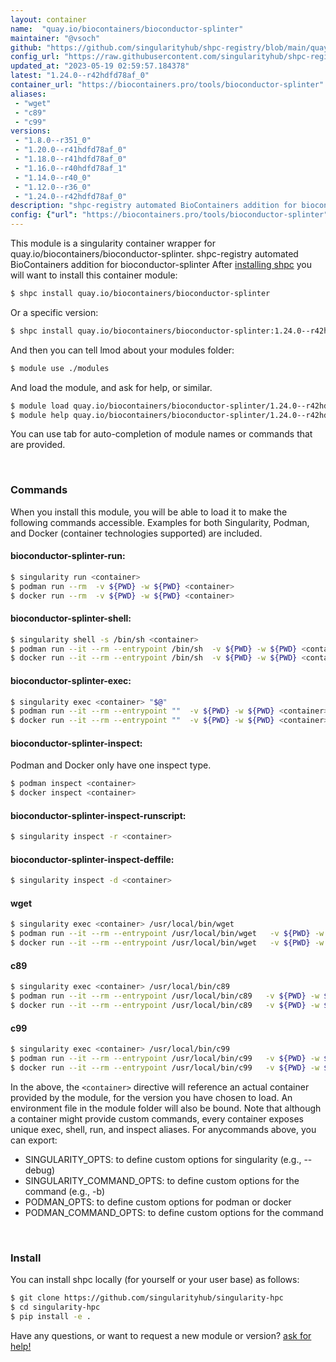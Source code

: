 ```yaml
---
layout: container
name:  "quay.io/biocontainers/bioconductor-splinter"
maintainer: "@vsoch"
github: "https://github.com/singularityhub/shpc-registry/blob/main/quay.io/biocontainers/bioconductor-splinter/container.yaml"
config_url: "https://raw.githubusercontent.com/singularityhub/shpc-registry/main/quay.io/biocontainers/bioconductor-splinter/container.yaml"
updated_at: "2023-05-19 02:59:57.184378"
latest: "1.24.0--r42hdfd78af_0"
container_url: "https://biocontainers.pro/tools/bioconductor-splinter"
aliases:
 - "wget"
 - "c89"
 - "c99"
versions:
 - "1.8.0--r351_0"
 - "1.20.0--r41hdfd78af_0"
 - "1.18.0--r41hdfd78af_0"
 - "1.16.0--r40hdfd78af_1"
 - "1.14.0--r40_0"
 - "1.12.0--r36_0"
 - "1.24.0--r42hdfd78af_0"
description: "shpc-registry automated BioContainers addition for bioconductor-splinter"
config: {"url": "https://biocontainers.pro/tools/bioconductor-splinter", "maintainer": "@vsoch", "description": "shpc-registry automated BioContainers addition for bioconductor-splinter", "latest": {"1.24.0--r42hdfd78af_0": "sha256:06e01d64a0ac949eb2a1fad87f7152cadc7e815fc667df329f5e26d326f359ba"}, "tags": {"1.8.0--r351_0": "sha256:f431a2faedad5d022be40af055c53ea69cddfabf2009738939e0924ebb7e7d1a", "1.20.0--r41hdfd78af_0": "sha256:ad008728365feb5816e826de1885ce8ad0438b30db2d38739ec01865ae34949f", "1.18.0--r41hdfd78af_0": "sha256:1f9b8e7eed0db1d248195bbe9343633c6c680c507ec0a06049b01cb214460521", "1.16.0--r40hdfd78af_1": "sha256:45f6342d17068c1a2f8acee83651a332ac06aaecd477043d18ba740ee7f11fdb", "1.14.0--r40_0": "sha256:435ec40960c26aa7947c55a2177e7d5d0508519656b7ae59c7331e12c9d9f412", "1.12.0--r36_0": "sha256:5066f1b27ba674bdec9054f8ee2b3a7537e15fa7e1de79bcbd194d09426c61e8", "1.24.0--r42hdfd78af_0": "sha256:06e01d64a0ac949eb2a1fad87f7152cadc7e815fc667df329f5e26d326f359ba"}, "docker": "quay.io/biocontainers/bioconductor-splinter", "aliases": {"wget": "/usr/local/bin/wget", "c89": "/usr/local/bin/c89", "c99": "/usr/local/bin/c99"}}
---
```


This module is a singularity container wrapper for quay.io/biocontainers/bioconductor-splinter.
shpc-registry automated BioContainers addition for bioconductor-splinter
After [installing shpc](#install) you will want to install this container module:


```bash
$ shpc install quay.io/biocontainers/bioconductor-splinter
```

Or a specific version:

```bash
$ shpc install quay.io/biocontainers/bioconductor-splinter:1.24.0--r42hdfd78af_0
```

And then you can tell lmod about your modules folder:

```bash
$ module use ./modules
```

And load the module, and ask for help, or similar.

```bash
$ module load quay.io/biocontainers/bioconductor-splinter/1.24.0--r42hdfd78af_0
$ module help quay.io/biocontainers/bioconductor-splinter/1.24.0--r42hdfd78af_0
```

You can use tab for auto-completion of module names or commands that are provided.

<br>

### Commands

When you install this module, you will be able to load it to make the following commands accessible.
Examples for both Singularity, Podman, and Docker (container technologies supported) are included.

#### bioconductor-splinter-run:

```bash
$ singularity run <container>
$ podman run --rm  -v ${PWD} -w ${PWD} <container>
$ docker run --rm  -v ${PWD} -w ${PWD} <container>
```

#### bioconductor-splinter-shell:

```bash
$ singularity shell -s /bin/sh <container>
$ podman run --it --rm --entrypoint /bin/sh  -v ${PWD} -w ${PWD} <container>
$ docker run --it --rm --entrypoint /bin/sh  -v ${PWD} -w ${PWD} <container>
```

#### bioconductor-splinter-exec:

```bash
$ singularity exec <container> "$@"
$ podman run --it --rm --entrypoint ""  -v ${PWD} -w ${PWD} <container> "$@"
$ docker run --it --rm --entrypoint ""  -v ${PWD} -w ${PWD} <container> "$@"
```

#### bioconductor-splinter-inspect:

Podman and Docker only have one inspect type.

```bash
$ podman inspect <container>
$ docker inspect <container>
```

#### bioconductor-splinter-inspect-runscript:

```bash
$ singularity inspect -r <container>
```

#### bioconductor-splinter-inspect-deffile:

```bash
$ singularity inspect -d <container>
```


#### wget

```bash
$ singularity exec <container> /usr/local/bin/wget
$ podman run --it --rm --entrypoint /usr/local/bin/wget   -v ${PWD} -w ${PWD} <container> -c " $@"
$ docker run --it --rm --entrypoint /usr/local/bin/wget   -v ${PWD} -w ${PWD} <container> -c " $@"
```


#### c89

```bash
$ singularity exec <container> /usr/local/bin/c89
$ podman run --it --rm --entrypoint /usr/local/bin/c89   -v ${PWD} -w ${PWD} <container> -c " $@"
$ docker run --it --rm --entrypoint /usr/local/bin/c89   -v ${PWD} -w ${PWD} <container> -c " $@"
```


#### c99

```bash
$ singularity exec <container> /usr/local/bin/c99
$ podman run --it --rm --entrypoint /usr/local/bin/c99   -v ${PWD} -w ${PWD} <container> -c " $@"
$ docker run --it --rm --entrypoint /usr/local/bin/c99   -v ${PWD} -w ${PWD} <container> -c " $@"
```



In the above, the `<container>` directive will reference an actual container provided
by the module, for the version you have chosen to load. An environment file in the
module folder will also be bound. Note that although a container
might provide custom commands, every container exposes unique exec, shell, run, and
inspect aliases. For anycommands above, you can export:

 - SINGULARITY_OPTS: to define custom options for singularity (e.g., --debug)
 - SINGULARITY_COMMAND_OPTS: to define custom options for the command (e.g., -b)
 - PODMAN_OPTS: to define custom options for podman or docker
 - PODMAN_COMMAND_OPTS: to define custom options for the command

<br>

### Install

You can install shpc locally (for yourself or your user base) as follows:

```bash
$ git clone https://github.com/singularityhub/singularity-hpc
$ cd singularity-hpc
$ pip install -e .
```

Have any questions, or want to request a new module or version? [ask for help!](https://github.com/singularityhub/singularity-hpc/issues)